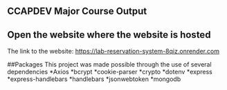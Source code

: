 
## CCAPDEV Major Course Output

## Open the website where the website is hosted
The link to the website: https://lab-reservation-system-8qiz.onrender.com

##Packages
This project was made possible through the use of several dependencies
*Axios
*bcrypt
*cookie-parser
*crypto
*dotenv
*express
*express-handlebars
*handlebars
*jsonwebtoken
*mongodb
